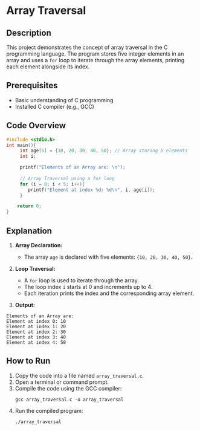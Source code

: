 # Array Traversal

## Description
This project demonstrates the concept of array traversal in the C programming language. The program stores five integer elements in an array and uses a `for` loop to iterate through the array elements, printing each element alongside its index.

## Prerequisites
- Basic understanding of C programming
- Installed C compiler (e.g., GCC)

## Code Overview
```c
#include <stdio.h>
int main(){
     int age[5] = {10, 20, 30, 40, 50}; // Array storing 5 elements
     int i;

     printf("Elements of an Array are: \n");
     
     // Array Traversal using a for loop
     for (i = 0; i < 5; i++){
        printf("Element at index %d: %d\n", i, age[i]);
     }

    return 0;
}
```

## Explanation
1. **Array Declaration:**
   - The array `age` is declared with five elements: `{10, 20, 30, 40, 50}`.

2. **Loop Traversal:**
   - A `for` loop is used to iterate through the array.
   - The loop index `i` starts at 0 and increments up to 4.
   - Each iteration prints the index and the corresponding array element.

3. **Output:**
```
Elements of an Array are:
Element at index 0: 10
Element at index 1: 20
Element at index 2: 30
Element at index 3: 40
Element at index 4: 50
```

## How to Run
1. Copy the code into a file named `array_traversal.c`.
2. Open a terminal or command prompt.
3. Compile the code using the GCC compiler:
   ```
   gcc array_traversal.c -o array_traversal
   ```
4. Run the compiled program:
   ```
   ./array_traversal
   ```
